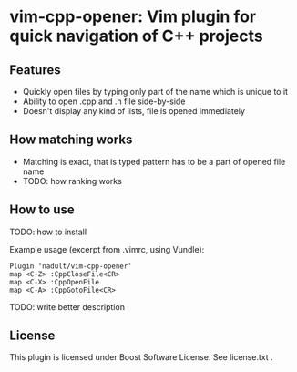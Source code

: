 # vim-cpp-opener: Vim plugin for quick navigation of C++ projects

## Features
- Quickly open files by typing only part of the name which is unique to it
- Ability to open .cpp and .h file side-by-side
- Doesn't display any kind of lists, file is opened immediately


## How matching works

- Matching is exact, that is typed pattern has to be a part of opened file name
- TODO: how ranking works
 
## How to use

TODO: how to install  

Example usage (excerpt from .vimrc, using Vundle):
```
Plugin 'nadult/vim-cpp-opener' 
map <C-Z> :CppCloseFile<CR>
map <C-X> :CppOpenFile 
map <C-A> :CppGotoFile<CR>
```
TODO: write better description

## License

This plugin is licensed under Boost Software License. See license.txt .

